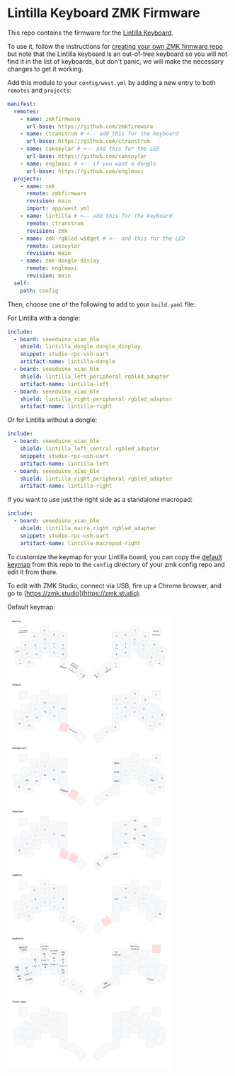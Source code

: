 # Lintilla Keyboard ZMK Firmware

This repo contains the firmware for the [Lintilla Keyboard][lintilla].

To use it, follow the instructions for [creating your own ZMK firmware repo][zmk]
but note that the Lintilla keyboard is an out-of-tree keyboard so you will not
find it in the list of keyboards, but don't panic, we will make the necessary
changes to get it working.

Add this module to your `config/west.yml` by adding a new entry to both
`remotes` and `projects`:

```yaml
manifest:
  remotes:
    - name: zmkfirmware
      url-base: https://github.com/zmkfirmware
    - name: ctranstrum # <-- add this for the keyboard
      url-base: https://github.com/ctranstrum
    - name: caksoylar # <-- and this for the LED
      url-base: https://github.com/caksoylar
    - name: englmaxi # <-- if you want a dongle
      url-base: https://github.com/englmaxi
  projects:
    - name: zmk
      remote: zmkfirmware
      revision: main
      import: app/west.yml
    - name: lintilla # <-- add this for the keyboard
      remote: ctranstrum
      revision: zmk
    - name: zmk-rgbled-widget # <-- and this for the LED
      remote: caksoylar
      revision: main
    - name: zmk-dongle-dislay
      remote: englmaxi
      revision: main
  self:
    path: config
```

Then, choose one of the following to add to your `build.yaml` file:

For Lintilla with a dongle:

```yaml
include:
  - board: seeeduino_xiao_ble
    shield: lintilla_dongle dongle_display
    snippet: studio-rpc-usb-uart
    artifact-name: lintilla-dongle
  - board: seeeduino_xiao_ble
    shield: lintilla_left_peripheral rgbled_adapter
    artifact-name: lintilla-left
  - board: seeeduino_xiao_ble
    shield: lintilla_right_peripheral rgbled_adapter
    artifact-name: lintilla-right
```

Or for Lintilla without a dongle:

```yaml
include:
  - board: seeeduino_xiao_ble
    shield: lintilla_left_central rgbled_adapter
    snippet: studio-rpc-usb-uart
    artifact-name: lintilla-left
  - board: seeeduino_xiao_ble
    shield: lintilla_right_peripheral rgbled_adapter
    artifact-name: lintilla-right
```

If you want to use just the right side as a standalone macropad:

```yaml
include:
  - board: seeeduino_xiao_ble
    shield: lintilla_macro_right rgbled_adapter
    snippet: studio-rpc-usb-uart
    artifact-name: lintilla-macropad-right
```

To customize the keymap for your Lintilla board, you can copy the
[default keymap][keymap] from this repo to the `config` directory of
your zmk config repo and edit it from there.

To edit with ZMK Studio,
connect via USB,
fire up a Chrome browser,
and go to [https://zmk.studio](https://zmk.studio).

Default keymap:

![default keymap](images/lintilla.svg)

[keymap]: https://github.com/ctranstrum/lintilla/tree/zmk/boards/shields/lintilla/lintilla.keymap
[lintilla]: https://github.com/ctranstrum/lintilla
[zmk]: https://zmk.dev/docs/user-setup#github-repo
